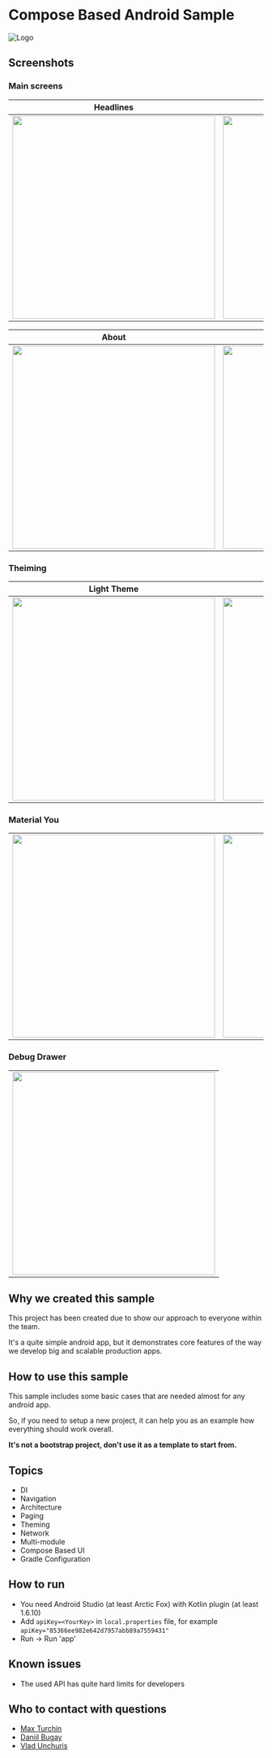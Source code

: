 # Compose Based Android Sample
![Logo](assets/app_icon.svg)

## Screenshots

### Main screens

|Headlines                     |Search                       |
|:----------------------------:|:---------------------------:|
|<img src="assets/headlines_framed.png" height="400">|<img src="assets/search_framed.png" height="400">|

|About                        |Article details              |
|:---------------------------:|:---------------------------:|
|<img src="assets/about_framed.png" height="400">|<img src="assets/article_details_framed.png" height="400">|

### Theiming

|Light Theme                   |Dark Theme                   |
|:----------------------------:|:---------------------------:|
|<img src="assets/headlines_framed.png" height="400">|<img src="assets/headlines_dark_framed.png" height="400">| 

### Material You

|                              |                             |                             |
|------------------------------|-----------------------------|-----------------------------|
|<img src="assets/headlines_framed.png" height="400">|<img src="assets/headlines_you_framed.png" height="400">|<img src="assets/headlines_you_alt_framed.png" height="400">|

### Debug Drawer

|                              |
|:----------------------------:|
|<img src="assets/debug_drawer_framed.png" height="400">|

## Why we created this sample
This project has been created due to show our approach to everyone within the team.

It's a quite simple android app, but it demonstrates core features of the way we develop big and scalable production apps.

## How to use this sample
This sample includes some basic cases that are needed almost for any android app.

So, if you need to setup a new project, it can help you as an example how everything should work overall.

**It's not a bootstrap project, don't use it as a template to start from.**

## Topics
* DI
* Navigation
* Architecture
* Paging
* Theming
* Network
* Multi-module
* Compose Based UI
* Gradle Configuration

## How to run
* You need Android Studio (at least Arctic Fox) with Kotlin plugin (at least 1.6.10)
* Add `apiKey=<YourKey>` in `local.properties` file, for example `apiKey="85366ee982e642d7957abb89a7559431"`
* Run -> Run 'app'

## Known issues
* The used API has quite hard limits for developers

## Who to contact with questions
* [Max Turchin](https://gitlab.com/maxim.turchin)
* [Daniil Bugay](https://gitlab.com/daniil.bugai)
* [Vlad Unchuris](https://gitlab.com/Unchuris)

